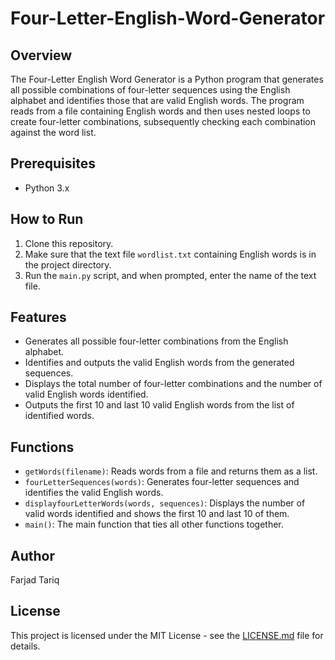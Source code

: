 # Four-Letter-English-Word-Generator

## Overview
The Four-Letter English Word Generator is a Python program that generates all possible combinations of four-letter sequences using the English alphabet and identifies those that are valid English words. The program reads from a file containing English words and then uses nested loops to create four-letter combinations, subsequently checking each combination against the word list.

## Prerequisites
- Python 3.x

## How to Run
1. Clone this repository.
2. Make sure that the text file `wordlist.txt` containing English words is in the project directory.
3. Run the `main.py` script, and when prompted, enter the name of the text file.

## Features
- Generates all possible four-letter combinations from the English alphabet.
- Identifies and outputs the valid English words from the generated sequences.
- Displays the total number of four-letter combinations and the number of valid English words identified.
- Outputs the first 10 and last 10 valid English words from the list of identified words.

## Functions
- `getWords(filename)`: Reads words from a file and returns them as a list.
- `fourLetterSequences(words)`: Generates four-letter sequences and identifies the valid English words.
- `displayfourLetterWords(words, sequences)`: Displays the number of valid words identified and shows the first 10 and last 10 of them.
- `main()`: The main function that ties all other functions together.

## Author
Farjad Tariq

## License
This project is licensed under the MIT License - see the [LICENSE.md](LICENSE.md) file for details.



